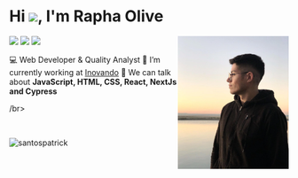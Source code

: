 

<h1 align="left">Hi <img src="https://raw.githubusercontent.com/kaueMarques/kaueMarques/master/hi.gif" height="30px">, I'm Rapha Olive</h1>
<img align="right" width="200px" src="https://raw.githubusercontent.com/raphaolive/raphaolive/main/Screenshot%20from%202024-03-28%2017-56-02.png">

<p align="start">
<a href="https://www.instagram.com/euraphaolive/" target="_blank"><img src="https://img.shields.io/badge/-Instagram-%23E4405F?style=for-the-badge&logo=instagram&logoColor=white" target="_blank"></a>
<a href = "mailto:7raphaolive@gmail.com"><img src="https://img.shields.io/badge/Gmail-D14836?style=for-the-badge&logo=gmail&logoColor=white" target="_blank"></a>
<a href="https://www.linkedin.com/in/raphael-oliveira-santos-18967b225/" target="_blank"><img src="https://img.shields.io/badge/-LinkedIn-%230077B5?style=for-the-badge&logo=linkedin&logoColor=white" target="_blank"></a>
</p>

💻 Web Developer & Quality Analyst 
🔭 I’m currently working at [Inovando](https://github.com/inovando)
💬 We can talk about **JavaScript, HTML, CSS, React, NextJs and Cypress**

/br>

</br>

<div>
<p align="start">
  <img height="180em" src="https://github-readme-stats.vercel.app/api/top-langs/?username=raphaolive&layout=compact&hide=html&title_color=bd93f9&text_color=ffffff&icon_color=50fa7b&bg_color=282a36&hide_border=true" alt="santospatrick" />
</p>
</div>
<!--
**raphaolive/raphaolive** is a ✨ _special_ ✨ repository because its `README.md` (this file) appears on your GitHub profile.

Here are some ideas to get you started:

- 🔭 I’m currently working on ...
- 🌱 I’m currently learning ...
- 👯 I’m looking to collaborate on ...
- 🤔 I’m looking for help with ...
- 💬 Ask me about ...
- 📫 How to reach me: ...
- 😄 Pronouns: ...
- ⚡ Fun fact: ...
-->
